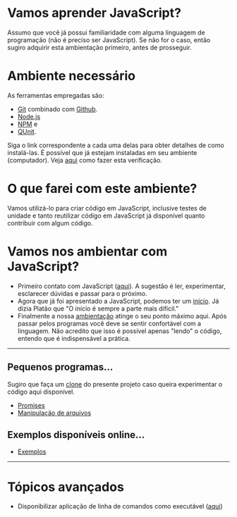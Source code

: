 # Vamos aprender JavaScript?
Assumo que você já possui familiaridade com alguma linguagem de programação (não é preciso ser JavaScript). Se não for o caso, então sugiro adquirir esta ambientação primeiro, antes de prosseguir. 

# Ambiente necessário
As ferramentas empregadas são:
- [Git](https://git-scm.com/) combinado com [Github](https://github.com).
- [Node.js](https://nodejs.org/)
- [NPM](https://www.npmjs.com/) e
- [QUnit](http://qunitjs.com/).

Siga o link correspondente a cada uma delas para obter detalhes de como instalá-las. É possível que já estejam instaladas em seu ambiente (computador). Veja [aqui](https://asciinema.org/a/162065) como fazer esta verificação. 

# O que farei com este ambiente?
Vamos utilizá-lo para criar código em JavaScript, inclusive testes de unidade e tanto reutilizar código em JavaScript já disponível quanto contribuir com algum código. 

# Vamos nos ambientar com JavaScript?

- Primeiro contato com JavaScript ([aqui](primeiro)). A sugestão é ler, experimentar, esclarecer dúvidas e passar para o próximo. 
- Agora que já foi apresentado a JavaScript, podemos ter um [início](inicio). Já dizia Platão que "O início é sempre a parte mais difícil."
- Finalmente a nossa [ambientação](ambientacao) atinge o seu ponto máximo aqui. Após passar pelos programas você deve se sentir confortável com a linguagem. Não acredito que isso é possível apenas "lendo" o código, entendo que é indispensável a prática.

<hr>

## Pequenos programas...
Sugiro que faça um [clone](https://asciinema.org/a/161953) do presente projeto caso queira experimentar o código aqui disponível.

- [Promises](promises)
- [Manipulação de arquivos](filesystem)


## Exemplos disponíveis online...
- [Exemplos](exemplos)

<hr>

# Tópicos avançados
- Disponibilizar aplicação de linha de comandos como executável ([aqui](https://www.google.com.br/amp/s/x-team.com/blog/a-guide-to-creating-a-nodejs-command/amp/))

